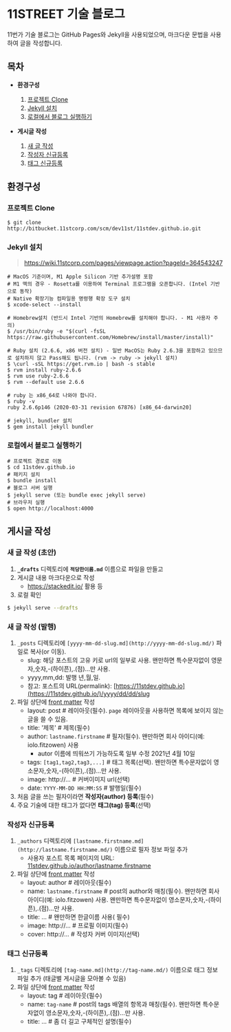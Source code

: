 # 11STREET 기술 블로그

11번가 기술 블로그는 GitHub Pages와 Jekyll을 사용되었으며, 마크다운 문법을 사용하여 글을 작성합니다.


## 목차

* **환경구성**
	1. [프로젝트 Clone](#프로젝트-clone)
	2. [Jekyll 설치](#jekyll-설치)
	3. [로컬에서 블로그 실행하기](#로컬에서-블로그-실행하기) 

* **게시글 작성**
	1. [새 글 작성](#게시글-작성)
	2. [작성자 신규등록](#작성자-신규등록)
	3. [태그 신규등록](#태그-신규등록)



## 환경구성

### 프로젝트 Clone
	$ git clone http://bitbucket.11stcorp.com/scm/dev11st/11stdev.github.io.git
	
### Jekyll 설치
> https://wiki.11stcorp.com/pages/viewpage.action?pageId=364543247

	# MacOS 기준이며, M1 Apple Silicon 기반 추가설명 포함
	# M1 맥의 경우 - Rosetta를 이용하여 Terminal 프로그램을 오픈합니다. (Intel 기반으로 동작)
	# Native 확장기능 컴파일용 명령행 확장 도구 설치
	$ xcode-select --install

	# Homebrew설치 (반드시 Intel 기반의 Homebrew를 설치해야 합니다. - M1 사용자 주의)
	$ /usr/bin/ruby -e "$(curl -fsSL https://raw.githubusercontent.com/Homebrew/install/master/install)"

	# Ruby 설치 (2.6.6, x86 버전 설치) - 일반 MacOS는 Ruby 2.6.3을 포함하고 있으므로 설치하지 않고 Pass해도 됩니다. (rvm -> ruby -> jekyll 설치)
	$ \curl -sSL https://get.rvm.io | bash -s stable
	$ rvm install ruby-2.6.6
	$ rvm use ruby-2.6.6
	$ rvm --default use 2.6.6

	# ruby 는 x86_64로 나와야 합니다.
	$ ruby -v
	ruby 2.6.6p146 (2020-03-31 revision 67876) [x86_64-darwin20]

	# jekyll, bundler 설치
	$ gem install jekyll bundler

### 로컬에서 블로그 실행하기

	# 프로젝트 경로로 이동
	$ cd 11stdev.github.io
	# 패키지 설치
	$ bundle install
	# 블로그 서버 실행
	$ jekyll serve (또는 bundle exec jekyll serve)
	# 브라우저 실행
	$ open http://localhost:4000

## 게시글 작성

### 새 글 작성 (초안)
1.  **`_drafts`** 디렉토리에 **`적당한이름.md`** 이름으로 파일을 만들고
2.  게시글 내용 마크다운으로 작성
	-   https://stackedit.io/ 활용 등
3. 로컬 확인
```bash
$ jekyll serve --drafts
```

### 새 글 작성 (발행)
1.  `_posts` 디렉토리에 `[yyyy-mm-dd-slug.md](http://yyyy-mm-dd-slug.md/)` 파일로 복사(or 이동).
    -   slug: 해당 포스트의 고유 키로 url의 일부로 사용. 왠만하면 특수문자없이 영문자,숫자,-(하이픈),.(점)...만 사용.
    -   yyyy,mm,dd: 발행 년,월,일.
    -   참고: 포스트의 URL(permalink):  [https://11stdev.github.io](https://11stdev.github.io/)/yyyy/dd/dd/slug
2.  파일 상단에 [front matter](https://jekyllrb.com/docs/frontmatter/) 작성
    -   layout: post # 레이아웃(필수). `page` 레이아웃을 사용하면 목록에 보이지 않는 글을 쓸 수 있음.
    -   title: '제목' # 제목(필수)
    -   author: `lastname.firstname` # 필자(필수). 왠만하면 회사 아이디(예: iolo.fitzowen) 사용
        -   autor 이름에 띄워쓰기 가능하도록 일부 수정 2021년 4월 10일
    -   tags: `[tag1,tag2,tag3,...]` # 태그 목록(선택). 왠만하면 특수문자없이 영소문자,숫자,-(하이픈),.(점)...만 사용.
    -   image: http://... # 커버이미지 url(선택)
    -   date: `YYYY-MM-DD HH:MM:SS` # 발행일(필수)
3.  처음 글을 쓰는 필자이라면 **작성자(author) 등록**(필수)
4.  주요 기술에 대한 태그가 없다면 **태그(tag) 등록**(선택)


### 작성자 신규등록
1.  `_authors` 디렉토리에 `[lastname.firstname.md](http://lastname.firstname.md/)` 이름으로 필자 정보 파일 추가
    -   사용자 포스트 목록 페이지의 URL:  [11stdev.github.io/author/lastname.firstname](http://11stdev.github.io/author/lastname.firstname)
2.  파일 상단에 [front matter](https://jekyllrb.com/docs/frontmatter/) 작성
    -   layout: author # 레이아웃(필수)
    -   name: `lastname.firstname` # post의 author와 매칭(필수). 왠만하면 회사 아이디(예: iolo.fitzowen) 사용. 왠만하면 특수문자없이 영소문자,숫자,-(하이픈),.(점)...만 사용.
    -   title: ... # 왠만하면 한글이름 사용( 필수)
    -   image: http://... # 프로필 이미지(필수)
    -   cover: http://... # 작성자 커버 이미지(선택)

### 태그 신규등록
1.  `_tags` 디렉토리에 `[tag-name.md](http://tag-name.md/)` 이름으로 태그 정보 파일 추가 (태글별 게시글을 모아볼 수 있음)
2.  파일 상단에 [front matter](https://jekyllrb.com/docs/frontmatter/) 작성
    -   layout: tag # 레이아웃(필수)
    -   name: `tag-name` # post의 tags 배열의 항목과 매칭(필수). 왠만하면 특수문자없이 영소문자,숫자,-(하이픈),.(점)...만 사용.
    -   title: ... # 좀 더 길고 구체적인 설명(필수)